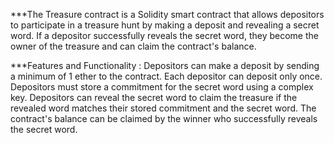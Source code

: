 ***The Treasure contract is a Solidity smart contract that allows depositors to participate in a treasure hunt by making a deposit and revealing a secret word.
If a depositor successfully reveals the secret word, they become the owner of the treasure and can claim the contract's balance.

***Features and Functionality :
Depositors can make a deposit by sending a minimum of 1 ether to the contract.
Each depositor can deposit only once.
Depositors must store a commitment for the secret word using a complex key.
Depositors can reveal the secret word to claim the treasure if the revealed word matches their stored commitment and the secret word.
The contract's balance can be claimed by the winner who successfully reveals the secret word.
